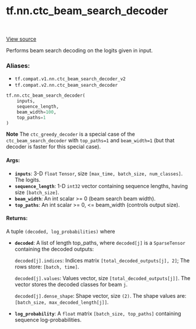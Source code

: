 <div itemscope itemtype="http://developers.google.com/ReferenceObject">
<meta itemprop="name" content="tf.nn.ctc_beam_search_decoder" />
<meta itemprop="path" content="Stable" />
</div>

# tf.nn.ctc_beam_search_decoder

<!-- Insert buttons -->

<table class="tfo-notebook-buttons tfo-api" align="left">
</table>

<a target="_blank" href="/code/stable/tensorflow/python/ops/ctc_ops.py">View source</a>



<!-- Start diff -->
Performs beam search decoding on the logits given in input.

### Aliases:

* `tf.compat.v1.nn.ctc_beam_search_decoder_v2`
* `tf.compat.v2.nn.ctc_beam_search_decoder`


``` python
tf.nn.ctc_beam_search_decoder(
    inputs,
    sequence_length,
    beam_width=100,
    top_paths=1
)
```



<!-- Placeholder for "Used in" -->

**Note** The `ctc_greedy_decoder` is a special case of the
`ctc_beam_search_decoder` with `top_paths=1` and `beam_width=1` (but
that decoder is faster for this special case).

#### Args:


* <b>`inputs`</b>: 3-D `float` `Tensor`, size `[max_time, batch_size, num_classes]`.
  The logits.
* <b>`sequence_length`</b>: 1-D `int32` vector containing sequence lengths, having size
  `[batch_size]`.
* <b>`beam_width`</b>: An int scalar >= 0 (beam search beam width).
* <b>`top_paths`</b>: An int scalar >= 0, <= beam_width (controls output size).


#### Returns:

A tuple `(decoded, log_probabilities)` where


* <b>`decoded`</b>: A list of length top_paths, where `decoded[j]`
  is a `SparseTensor` containing the decoded outputs:

  `decoded[j].indices`: Indices matrix `[total_decoded_outputs[j], 2]`;
    The rows store: `[batch, time]`.

  `decoded[j].values`: Values vector, size `[total_decoded_outputs[j]]`.
    The vector stores the decoded classes for beam `j`.

  `decoded[j].dense_shape`: Shape vector, size `(2)`.
    The shape values are: `[batch_size, max_decoded_length[j]]`.

* <b>`log_probability`</b>: A `float` matrix `[batch_size, top_paths]` containing
    sequence log-probabilities.